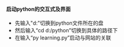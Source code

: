 #### 启动python的交互式及界面
- 先输入"d:"切换到python文件所在的盘
- 然后输入“cd d:/python”切换到具体的路径下
- 在输入“py learning.py”启动与网站的关联
